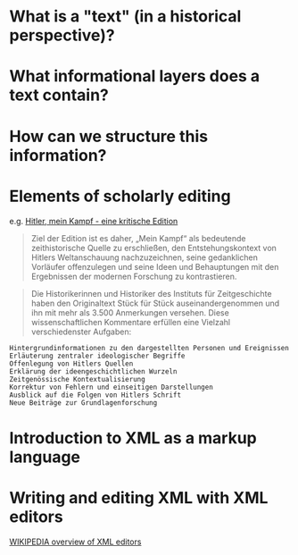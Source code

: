 # What is a "text" (in a historical perspective)?

# What informational layers does a text contain?

# How can we structure this information?

# Elements of scholarly editing

e.g. [Hitler, mein Kampf - eine kritische Edition](https://www.ifz-muenchen.de/aktuelles/themen/edition-mein-kampf/)

>Ziel der Edition ist es daher, „Mein Kampf“ als bedeutende zeithistorische Quelle zu erschließen, den Entstehungskontext von Hitlers Weltanschauung nachzuzeichnen, seine gedanklichen Vorläufer offenzulegen und seine Ideen und Behauptungen mit den Ergebnissen der modernen Forschung zu kontrastieren.

> Die Historikerinnen und Historiker des Instituts für Zeitgeschichte haben den Originaltext Stück für Stück auseinandergenommen und ihn mit mehr als 3.500 Anmerkungen versehen. Diese wissenschaftlichen Kommentare erfüllen eine Vielzahl verschiedenster Aufgaben:

    Hintergrundinformationen zu den dargestellten Personen und Ereignissen
    Erläuterung zentraler ideologischer Begriffe
    Offenlegung von Hitlers Quellen
    Erklärung der ideengeschichtlichen Wurzeln
    Zeitgenössische Kontextualisierung
    Korrektur von Fehlern und einseitigen Darstellungen
    Ausblick auf die Folgen von Hitlers Schrift
    Neue Beiträge zur Grundlagenforschung


# Introduction to XML as a markup language

# Writing and editing XML with XML editors

[WIKIPEDIA overview of XML editors](https://en.wikipedia.org/wiki/Comparison_of_XML_editors)
